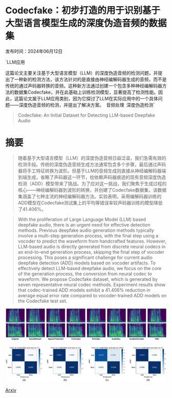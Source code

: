 # Codecfake：初步打造的用于识别基于大型语言模型生成的深度伪造音频的数据集

发布时间：2024年06月12日

`LLM应用

这篇论文主要关注基于大型语言模型（LLM）的深度伪造音频的检测问题，并提出了一种新的检测方法，该方法针对的是直接由神经编解码器生成的音频，而不是传统的通过声码器转换的音频。这种新方法通过创建一个包含多种神经编解码器方法的数据集Codecfake，并在此基础上训练检测模型，显著提高了检测性能。因此，这篇论文属于LLM应用类别，因为它探讨了LLM在实际应用中的一个具体问题——深度伪造音频的检测，并提出了解决方案。` `音频处理` `深度伪造检测`

> Codecfake: An Initial Dataset for Detecting LLM-based Deepfake Audio

# 摘要

> 随着基于大型语言模型（LLM）的深度伪造音频日益泛滥，我们急需有效的检测手段。传统的深度伪造音频生成方法通常包含多个步骤，最后通过声码器将手工特征转换为波形。但基于LLM的音频生成则直接从神经编解码器端到端生成，省略了声码器这一环节，给依赖声码器痕迹的现有音频深度伪造检测（ADD）模型带来了挑战。为了应对这一挑战，我们聚焦于生成过程的核心——神经编解码器到波形的转换，并创建了Codecfake数据集，该数据集涵盖了七种主流的神经编解码器方法。实验表明，采用编解码器训练的ADD模型在Codecfake测试集上的平均等错误率较声码器训练的模型降低了41.406%。

> With the proliferation of Large Language Model (LLM) based deepfake audio, there is an urgent need for effective detection methods. Previous deepfake audio generation methods typically involve a multi-step generation process, with the final step using a vocoder to predict the waveform from handcrafted features. However, LLM-based audio is directly generated from discrete neural codecs in an end-to-end generation process, skipping the final step of vocoder processing. This poses a significant challenge for current audio deepfake detection (ADD) models based on vocoder artifacts. To effectively detect LLM-based deepfake audio, we focus on the core of the generation process, the conversion from neural codec to waveform. We propose Codecfake dataset, which is generated by seven representative neural codec methods. Experiment results show that codec-trained ADD models exhibit a 41.406% reduction in average equal error rate compared to vocoder-trained ADD models on the Codecfake test set.

![Codecfake：初步打造的用于识别基于大型语言模型生成的深度伪造音频的数据集](../../../paper_images/2406.08112/x1.png)

![Codecfake：初步打造的用于识别基于大型语言模型生成的深度伪造音频的数据集](../../../paper_images/2406.08112/x2.png)

[Arxiv](https://arxiv.org/abs/2406.08112)